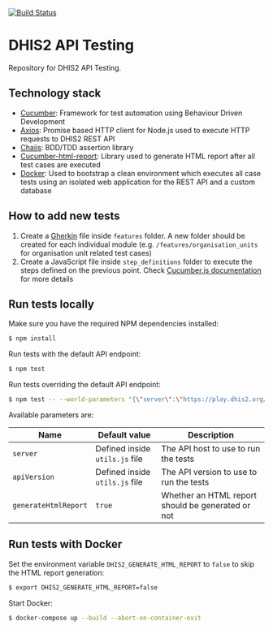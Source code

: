 [![Build Status](https://travis-ci.org/dhis2/api-tests.svg?branch=master)](https://travis-ci.org/dhis2/api-tests)

# DHIS2 API Testing

Repository for DHIS2 API Testing.

## Technology stack

* [Cucumber](https://cucumber.io/): Framework for test automation using Behaviour Driven Development
* [Axios](https://github.com/mzabriskie/axios): Promise based HTTP client for Node.js used to execute HTTP requests to DHIS2 REST API
* [Chaijs](http://chaijs.com/): BDD/TDD assertion library
* [Cucumber-html-report](https://github.com/gkushang/cucumber-html-reporter): Library used to generate HTML report after all test cases are executed
* [Docker](https://www.docker.com/): Used to bootstrap a clean environment which executes all case tests using an isolated web application for the REST API and a custom database

## How to add new tests

1. Create a [Gherkin](https://cucumber.io/docs/reference) file inside `features` folder. A new folder should be created for each individual module (e.g. `/features/organisation_units` for organisation unit related test cases)
2. Create a JavaScript file inside  `step_definitions` folder to execute the steps defined on the previous point. Check [Cucumber.js documentation](https://github.com/cucumber/cucumber-js) for more details

## Run tests locally

Make sure you have the required NPM dependencies installed:

```sh
$ npm install
```

Run tests with the default API endpoint:

```sh
$ npm test
```

Run tests overriding the default API endpoint:

```sh
$ npm test -- --world-parameters "{\"server\":\"https://play.dhis2.org/demo\",\"apiVersion\":27, \"generateHtmlReport\":false}"
```

Available parameters are:

| Name | Default value | Description |
| --- | --- | --- |
| `server` | Defined inside `utils.js` file | The API host to use to run the tests  |
| `apiVersion` | Defined inside `utils.js` file | The API version to use to run the tests  |
| `generateHtmlReport` | `true` | Whether an HTML report should be generated or not |

## Run tests with Docker

Set the environment variable `DHIS2_GENERATE_HTML_REPORT` to `false` to skip the HTML report generation:

```sh
$ export DHIS2_GENERATE_HTML_REPORT=false
```

Start Docker:

```sh
$ docker-compose up --build --abort-on-container-exit
```
